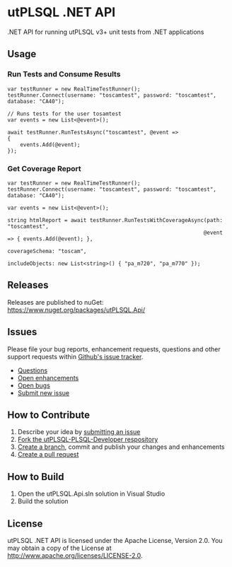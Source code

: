 # utPLSQL .NET API
.NET API for running utPLSQL v3+ unit tests from .NET applications

## Usage

### Run Tests and Consume Results

    var testRunner = new RealTimeTestRunner();
    testRunner.Connect(username: "toscamtest", password: "toscamtest", database: "CA40");

    // Runs tests for the user tosamtest
    var events = new List<@event>();

    await testRunner.RunTestsAsync("toscamtest", @event =>
    {
        events.Add(@event);
    });

### Get Coverage Report

    var testRunner = new RealTimeTestRunner();
    testRunner.Connect(username: "toscamtest", password: "toscamtest", database: "CA40");

    var events = new List<@event>();

    string htmlReport = await testRunner.RunTestsWithCoverageAsync(path: "toscamtest", 
                                                                  @event => { events.Add(@event); },
                                                                  coverageSchema: "toscam", 
                                                                  includeObjects: new List<string>() { "pa_m720", "pa_m770" });

## Releases

Releases are published to nuGet: https://www.nuget.org/packages/utPLSQL.Api/

## Issues

Please file your bug reports, enhancement requests, questions and other support requests within [Github's issue tracker](https://help.github.com/articles/about-issues/).

* [Questions](https://github.com/utPLSQL/utPLSQL-dotnet-api/issues?q=is%3Aissue+label%3Aquestion)
* [Open enhancements](https://github.com/utPLSQL/utPLSQL-dotnet-api/issues?q=is%3Aopen+is%3Aissue+label%3Aenhancement)
* [Open bugs](https://github.com/utPLSQL/utPLSQL-dotnet-api/issues?q=is%3Aopen+is%3Aissue+label%3Abug)
* [Submit new issue](https://github.com/utPLSQL/utPLSQL-dotnet-api/issues/new)

## How to Contribute

1. Describe your idea by [submitting an issue](https://github.com/utPLSQL/utPLSQL-dotnet-api/issues/new)
2. [Fork the utPLSQL-PLSQL-Developer respository](https://github.com/utPLSQL/utPLSQL-dotnet-api/fork)
3. [Create a branch](https://help.github.com/articles/creating-and-deleting-branches-within-your-repository/), commit and publish your changes and enhancements
4. [Create a pull request](https://help.github.com/articles/creating-a-pull-request/)

## How to Build

1. Open the utPLSQL.Api.sln solution in Visual Studio
2. Build the solution

## License

utPLSQL .NET API is licensed under the Apache License, Version 2.0.
You may obtain a copy of the License at <http://www.apache.org/licenses/LICENSE-2.0>.


